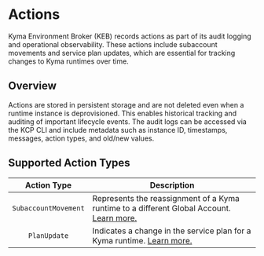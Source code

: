 # Actions

Kyma Environment Broker (KEB) records actions as part of its audit logging and operational observability. These actions include subaccount movements and service plan updates, which are essential for tracking changes to Kyma runtimes over time.

## Overview

Actions are stored in persistent storage and are not deleted even when a runtime instance is deprovisioned. This enables historical tracking and auditing of important lifecycle events. The audit logs can be accessed via the KCP CLI and include metadata such as instance ID, timestamps, messages, action types, and old/new values.

## Supported Action Types

|     Action Type      | Description                                                                                                              |
|:--------------------:|--------------------------------------------------------------------------------------------------------------------------|
| `SubaccountMovement` | Represents the reassignment of a Kyma runtime to a different Global Account. [Learn more.](03-75-subaccount-movement.md) |
|     `PlanUpdate`     | Indicates a change in the service plan for a Kyma runtime.       [Learn more.](03-80-plan-updates.md)                    |